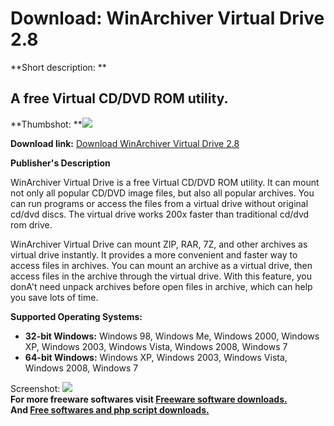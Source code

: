 # Download: WinArchiver Virtual Drive 2.8

**Short description: **

## A free Virtual CD/DVD ROM utility.

  
**Thumbshot: **![](http://www.freewarefiles.com/screenshot/winarchvrvdrive_md.jpg)   
  
**Download link:** [Download WinArchiver Virtual Drive 2.8](http://freesoftwares.boysofts.com/WinArchiver-Virtual-Drive_program_62047.html)  
  

**Publisher's Description**  
  

WinArchiver Virtual Drive is a free Virtual CD/DVD ROM utility. It can mount
not only all popular CD/DVD image files, but also all popular archives. You
can run programs or access the files from a virtual drive without original
cd/dvd discs. The virtual drive works 200x faster than traditional cd/dvd rom
drive.

WinArchiver Virtual Drive can mount ZIP, RAR, 7Z, and other archives as
virtual drive instantly. It provides a more convenient and faster way to
access files in archives. You can mount an archive as a virtual drive, then
access files in the archive through the virtual drive. With this feature, you
donA't need unpack archives before open files in archive, which can help you
save lots of time.

**Supported Operating Systems:**

  * **32-bit Windows:** Windows 98, Windows Me, Windows 2000, Windows XP, Windows 2003, Windows Vista, Windows 2008, Windows 7 
  * **64-bit Windows:** Windows XP, Windows 2003, Windows Vista, Windows 2008, Windows 7 

  
  
Screenshot: ![](http://www.freewarefiles.com/screenshot/winarchvrvdrive.jpg)  
**For more freeware softwares visit [Freeware software downloads.](http://freesoftwares.boysofts.com/)**   
**And [Free softwares and php script downloads.](http://www.boysofts.com/)**

